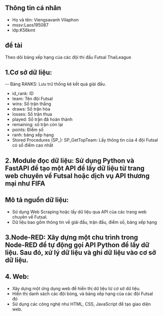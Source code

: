 
## Thông tin cá nhân
- Họ và tên: Viengsavanh Vilaphon
- mssv:Laos195087
- lớp:K56kmt
## đề tài
Theo dõi bảng xếp hạng của các đội thi đấu Futsal ThaiLeague
## 1.Cơ sở dữ liệu:
-- Bảng RANKS: Lưu trữ thống kê kết quả giải đấu.
 + id_rank: ID
 + team: Tên đội Futsal
 + wins: Số trận thắng
 + draws: Số trận hòa
 + losses: Số trận thua
 + played: Số trận đã hoàn thành
 + remaining: số trận còn lại
 + points: Điểm số
 + ranh: bảng xếp hạng
+ Stored Procedures (SP_): SP_GetTopTeam: Lấy thông tin của 4 đội Futsal có số điểm cao nhất

 ## 2. Module đọc dữ liệu: Sử dụng Python và FastAPI để tạo một API để lấy dữ liệu từ trang web chuyên về Futsal hoặc dịch vụ API thương mại như FIFA
## Mô tả nguồn dữ liệu:

+ Sử dụng Web Scraping hoặc lấy dữ liệu qua API của các trang web chuyên về Futsal.
+ Dữ liệu bao gồm thông tin về giải đấu, trận đấu, điểm số, bảng xếp hạng
 ## 3.Node-RED: Xây dựng một chu trình trong Node-RED để tự động gọi API Python để lấy dữ liệu. Sau đó, xử lý dữ liệu và ghi dữ liệu vào cơ sở dữ liệu.

## 4. Web:

- Xây dựng một ứng dụng web để hiển thị dữ liệu từ cơ sở dữ liệu.
- Hiển thị danh sách các đội bóng, và bảng xếp hạng của các đội Futsal đó
- Sử dụng các công nghệ như HTML, CSS, JavaScript để tạo giao diện web.
